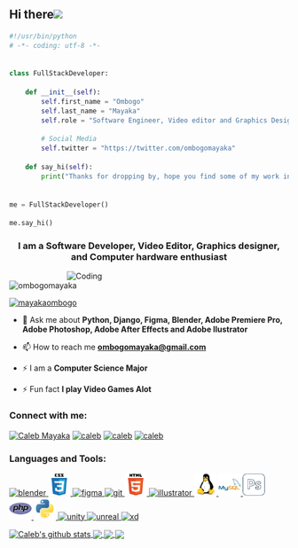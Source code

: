 ## Hi there<img src="https://github.com/TheDudeThatCode/TheDudeThatCode/blob/master/Assets/Hi.gif" width="3%"> 

```python
#!/usr/bin/python
# -*- coding: utf-8 -*-


class FullStackDeveloper:

    def __init__(self):
        self.first_name = "Ombogo"
        self.last_name = "Mayaka"
        self.role = "Software Engineer, Video editor and Graphics Designer"
        
        # Social Media
        self.twitter = "https://twitter.com/ombogomayaka"

    def say_hi(self):
        print("Thanks for dropping by, hope you find some of my work interesting.")


me = FullStackDeveloper()

me.say_hi()
```
<h3 align="center">I am a Software Developer, Video Editor, Graphics designer, and Computer hardware enthusiast</h3>

<img align="right" alt="Coding" width="400" src="https://cdn.dribbble.com/users/1162077/screenshots/3848914/programmer.gif">


<p align="left"> <img src="https://komarev.com/ghpvc/?username=ombogomayaka&label=Profile%20views&color=0e75b6&style=flat" alt="ombogomayaka" /> </p>

<p align="left"> <a href="https://twitter.com/ombogomayaka" target="blank"><img src="https://img.shields.io/twitter/follow/ombogomayaka?logo=twitter&style=for-the-badge" alt="mayakaombogo" /></a> </p>

- 💬 Ask me about **Python, Django, Figma, Blender, Adobe Premiere Pro, Adobe Photoshop, Adobe After Effects and Adobe Ilustrator**

- 📫 How to reach me **ombogomayaka@gmail.com**

- ⚡ I am a **Computer Science Major** 

- ⚡ Fun fact **I play Video Games Alot**

<h3 align="left">Connect with me:</h3>
<p align="left">
<a href="https://twitter.com/ombogomayaka" target="blank"><img align="center" src="https://raw.githubusercontent.com/rahuldkjain/github-profile-readme-generator/master/src/images/icons/Social/twitter.svg" alt="Caleb Mayaka" height="30" width="40" /></a>
<a href="https://www.linkedin.com/in/ombogo-mayaka-754970265" target="blank"><img align="center" src="https://raw.githubusercontent.com/rahuldkjain/github-profile-readme-generator/master/src/images/icons/Social/linked-in-alt.svg" alt="caleb" height="30" width="40" /></a>
<a href="https://instagram.com/#"><img align="center" src="https://raw.githubusercontent.com/rahuldkjain/github-profile-readme-generator/master/src/images/icons/Social/instagram.svg" alt="caleb" height="30" width="40" /></a>
<a href="https://youtube.com/@caleverse" target="blank"><img align="center" src="https://raw.githubusercontent.com/rahuldkjain/github-profile-readme-generator/master/src/images/icons/Social/youtube.svg" alt="caleb" height="30" width="40" /></a>
</p>

<h3 align="left">Languages and Tools:</h3>
<p align="left"> <a href="https://www.blender.org/" target="_blank" rel="noreferrer"> <img src="https://download.blender.org/branding/community/blender_community_badge_white.svg" alt="blender" width="40" height="40"/> </a> <a href="https://www.w3schools.com/css/" target="_blank" rel="noreferrer"> <img src="https://raw.githubusercontent.com/devicons/devicon/master/icons/css3/css3-original-wordmark.svg" alt="css3" width="40" height="40"/> </a> <a href="https://www.figma.com/" target="_blank" rel="noreferrer"> <img src="https://www.vectorlogo.zone/logos/figma/figma-icon.svg" alt="figma" width="40" height="40"/> </a> <a href="https://git-scm.com/" target="_blank" rel="noreferrer"> <img src="https://www.vectorlogo.zone/logos/git-scm/git-scm-icon.svg" alt="git" width="40" height="40"/> </a> <a href="https://www.w3.org/html/" target="_blank" rel="noreferrer"> <img src="https://raw.githubusercontent.com/devicons/devicon/master/icons/html5/html5-original-wordmark.svg" alt="html5" width="40" height="40"/> </a> <a href="https://www.adobe.com/in/products/illustrator.html" target="_blank" rel="noreferrer"> <img src="https://www.vectorlogo.zone/logos/adobe_illustrator/adobe_illustrator-icon.svg" alt="illustrator" width="40" height="40"/> </a> <a href="https://www.linux.org/" target="_blank" rel="noreferrer"> <img src="https://raw.githubusercontent.com/devicons/devicon/master/icons/linux/linux-original.svg" alt="linux" width="40" height="40"/> </a> <a href="https://www.mysql.com/" target="_blank" rel="noreferrer"> <img src="https://raw.githubusercontent.com/devicons/devicon/master/icons/mysql/mysql-original-wordmark.svg" alt="mysql" width="40" height="40"/> </a> <a href="https://www.photoshop.com/en" target="_blank" rel="noreferrer"> <img src="https://raw.githubusercontent.com/devicons/devicon/master/icons/photoshop/photoshop-line.svg" alt="photoshop" width="40" height="40"/> </a> <a href="https://www.php.net" target="_blank" rel="noreferrer"> <img src="https://raw.githubusercontent.com/devicons/devicon/master/icons/php/php-original.svg" alt="php" width="40" height="40"/> </a> <a href="https://www.python.org" target="_blank" rel="noreferrer"> <img src="https://raw.githubusercontent.com/devicons/devicon/master/icons/python/python-original.svg" alt="python" width="40" height="40"/> </a> <a href="https://unity.com/" target="_blank" rel="noreferrer"> <img src="https://www.vectorlogo.zone/logos/unity3d/unity3d-icon.svg" alt="unity" width="40" height="40"/> </a> <a href="https://unrealengine.com/" target="_blank" rel="noreferrer"> <img src="https://raw.githubusercontent.com/kenangundogan/fontisto/036b7eca71aab1bef8e6a0518f7329f13ed62f6b/icons/svg/brand/unreal-engine.svg" alt="unreal" width="40" height="40"/> </a> <a href="https://www.adobe.com/products/xd.html" target="_blank" rel="noreferrer"> <img src="https://cdn.worldvectorlogo.com/logos/adobe-xd.svg" alt="xd" width="40" height="40"/> </a> </p>


<a href="https://github.com/anuraghazra/github-readme-stats">
  <img align="center" src="https://github-readme-stats.vercel.app/api?username=calebmayaka&show_icons=true&include_all_commits=true&count_private=true&theme=material-palenight" alt="Caleb's github stats" />
</a>
<a href="https://github.com/anuraghazra/github-readme-stats">
  <img align="center" src="https://github-readme-stats.vercel.app/api/top-langs/?username=calebmayaka&count_private=true&layout=compact&theme=material-palenight" />
</a>

<a href="https://github.com/lewis-kori/vue-google-translate">
  <img align="center" src="https://github-readme-stats.vercel.app/api/pin/?username=lewis-kori&repo=vue-google-translate&theme=material-palenight" />
</a>

<a href="https://github.com/lewis-kori/event-scheduler">
  <img align="center" src="https://github-readme-stats.vercel.app/api/pin/?username=lewis-kori&repo=event-scheduler&theme=material-palenight" />


</p>
